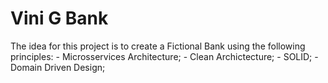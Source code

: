 # Vini G Bank

The idea for this project is to create a Fictional Bank using the following principles:
    - Microsservices Architecture;
    - Clean Archictecture;
    - SOLID;
    - Domain Driven Design;